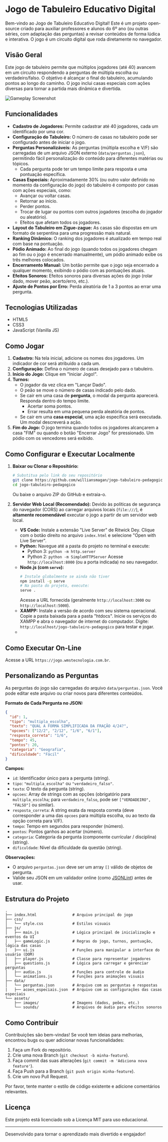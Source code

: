 # Jogo de Tabuleiro Educativo Digital

Bem-vindo ao Jogo de Tabuleiro Educativo Digital! Este é um projeto open-source criado para auxiliar professores e alunos do 6º ano (ou outras séries, com adaptação das perguntas) a revisar conteúdos de forma lúdica e interativa. O jogo é um circuito digital que roda diretamente no navegador.

## Visão Geral

Este jogo de tabuleiro permite que múltiplos jogadores (até 40) avancem em um circuito respondendo a perguntas de múltipla escolha ou verdadeiro/falso. O objetivo é alcançar o final do tabuleiro, acumulando pontos ao longo do caminho. O jogo inclui casas especiais com ações diversas para tornar a partida mais dinâmica e divertida.

![Gameplay Screenshot](https://jogo.wmstecnologia.com.br/assets/images/screenshot.png)

## Funcionalidades

*   **Cadastro de Jogadores:** Permite cadastrar até 40 jogadores, cada um identificado por uma cor.
*   **Configuração do Tabuleiro:** O número de casas no tabuleiro pode ser configurado antes de iniciar o jogo.
*   **Perguntas Personalizáveis:** As perguntas (múltipla escolha e V/F) são carregadas de um arquivo JSON externo (`data/perguntas.json`), permitindo fácil personalização do conteúdo para diferentes matérias ou tópicos.
    *   Cada pergunta pode ter um tempo limite para resposta e uma pontuação específica.
*   **Casas Especiais:** Aproximadamente 30% (ou outro valor definido no momento da configuração do jogo) do tabuleiro é composto por casas com ações especiais, como:
    *   Avançar ou voltar casas.
    *   Retornar ao início.
    *   Perder pontos.
    *   Trocar de lugar ou pontos com outros jogadores (escolha do jogador ou aleatório).
    *   Efeitos que afetam todos os jogadores.
*   **Layout do Tabuleiro em Zigue-zague:** As casas são dispostas em um formato de serpentina para uma progressão mais natural.
*   **Ranking Dinâmico:** O ranking dos jogadores é atualizado em tempo real com base na pontuação.
*   **Pódio Animado:** Ao final do jogo (quando todos os jogadores chegam ao fim ou o jogo é encerrado manualmente), um pódio animado exibe os três melhores colocados.
*   **Encerramento Manual:** Um botão permite que o jogo seja encerrado a qualquer momento, exibindo o pódio com as pontuações atuais.
*   **Efeitos Sonoros:** Efeitos sonoros para diversas ações do jogo (rolar dado, mover peão, acerto/erro, etc.).
*   **Ajuste de Pontos por Erro:** Perda aleatória de 1 a 3 pontos ao errar uma pergunta.

## Tecnologias Utilizadas

*   HTML5
*   CSS3
*   JavaScript (Vanilla JS)

## Como Jogar

1.  **Cadastro:** Na tela inicial, adicione os nomes dos jogadores. Um indicador de cor será atribuído a cada um.
2.  **Configuração:** Defina o número de casas desejado para o tabuleiro.
3.  **Início do Jogo:** Clique em "Iniciar Jogo!".
4.  **Turnos:**
    *   O jogador da vez clica em "Lançar Dado".
    *   O peão se move o número de casas indicado pelo dado.
    *   Se cair em uma casa de **pergunta**, o modal da pergunta aparecerá. Responda dentro do tempo limite.
        *   Acertar soma pontos.
        *   Errar resulta em uma pequena perda aleatória de pontos.
    *   Se cair em uma **casa especial**, uma ação específica será executada. Um modal descreverá a ação.
5.  **Fim do Jogo:** O jogo termina quando todos os jogadores alcançarem a casa "FIM" ou quando o botão "Encerrar Jogo" for pressionado. Um pódio com os vencedores será exibido.

## Como Configurar e Executar Localmente

1.  **Baixar ou Clonar o Repositório:**
    ```bash
    # Substitua pelo link do seu repositório
    git clone https://github.com/williansmagan/jogo-tabuleiro-pedagogico.git
    cd jogo-tabuleiro-pedagogico
    ```
    Ou baixe o arquivo ZIP do GitHub e extraia-o.

2.  **Servidor Web Local (Recomendado):**
    Devido às políticas de segurança do navegador (CORS) ao carregar arquivos locais (`file:///`), é **altamente recomendável** executar o jogo a partir de um servidor web local.
    *   **VS Code:** Instale a extensão "Live Server" de Ritwick Dey. Clique com o botão direito no arquivo `index.html` e selecione "Open with Live Server".
    *   **Python:** Navegue até a pasta do projeto no terminal e execute:
        *   Python 3: `python -m http.server`
        *   Python 2: `python -m SimpleHTTPServer`
        Acesse `http://localhost:8000` (ou a porta indicada) no seu navegador.
    *   **Node.js (com `serve`):**
        ```bash
        # Instale globalmente se ainda não tiver
        npm install -g serve  
        # Na pasta do projeto, execute:
        serve .
        ```
        Acesse a URL fornecida (geralmente `http://localhost:3000` ou `http://localhost:5000`).
    *   **XAMPP:** Instale a versão de acordo com seu sistema operacional. Copie a pasta baixada para a pasta "htdocs". Inicie os serviços do XAMPP e abra o navegador de internet do computador. Digite: `http://localhost/jogo-tabuleiro-pedagogico` para testar e jogar.
    *   

## Como Executar On-Line

Acesse a URL `https://jogo.wmstecnologia.com.br`.

## Personalizando as Perguntas

As perguntas do jogo são carregadas do arquivo `data/perguntas.json`. Você pode editar este arquivo ou criar novos para diferentes conteúdos.

**Formato de Cada Pergunta no JSON:**

```json
{
  "id": 1, 
  "tipo": "multipla_escolha", 
  "texto": "QUAL A FORMA SIMPLIFICADA DA FRAÇÃO 4/24?", 
  "opcoes": ["12/2", "2/12", "1/6", "6/1"], 
  "resposta_correta": "1/6", 
  "tempo": 45, 
  "pontos": 20,
  "categoria": "Geografia",
  "dificuldade": "Fácil"
}
```

**Campos:**
*   `id`: Identificador único para a pergunta (string).
*   `tipo`: `"multipla_escolha"` ou `"verdadeiro_falso"`.
*   `texto`: O texto da pergunta (string).
*   `opcoes`: Array de strings com as opções (obrigatório para `multipla_escolha`; para `verdadeiro_falso`, pode ser `["VERDADEIRO", "FALSO"]` ou similar).
*   `resposta_correta`: A string exata da resposta correta (deve corresponder a uma das `opcoes` para múltipla escolha, ou ao texto da opção correta para V/F).
*   `tempo`: Tempo em segundos para responder (número).
*   `pontos`: Pontos ganhos ao acertar (número).
*   `categoria`: Categoria da pergunta (componente currícular / disciplina) (string).
*   `dificuldade`: Nível da dificuldade da questão (string).

**Observações:**
*   O arquivo `perguntas.json` deve ser um array `[]` válido de objetos de pergunta.
*   Valide seu JSON em um validador online (como [JSONLint](https://jsonlint.com/)) antes de usar.

## Estrutura do Projeto

```
.
├── index.html                # Arquivo principal do jogo
├── css/
│   └── style.css             # Estilos visuais
├── js/
│   ├── main.js               # Lógica principal de inicialização e eventos da UI
│   ├── gameLogic.js          # Regras do jogo, turnos, pontuação, lógica das casas
│   ├── ui.js                 # Funções para manipular a interface do usuário (DOM)
│   ├── player.js             # Classe para representar jogadores
│   ├── questions.js          # Lógica para carregar e gerenciar perguntas
│   ├── audio.js              # Funções para controle de áudio
│   └── animations.js         # Funções para animações visuais
├── data/
│   └── perguntas.json        # Arquivo com as perguntas e respostas
|   ├── acoes_especiais.json  # Arquivo com as configurações das casas especiais
└── assets/
    ├── images/               # Imagens (dados, peões, etc.)
    └── sounds/               # Arquivos de áudio para efeitos sonoros
```

## Como Contribuir

Contribuições são bem-vindas! Se você tem ideias para melhorias, encontrou bugs ou quer adicionar novas funcionalidades:

1.  Faça um Fork do repositório.
2.  Crie uma nova Branch (`git checkout -b minha-feature`).
3.  Faça commit das suas alterações (`git commit -m 'Adiciona nova feature'`).
4.  Faça Push para a Branch (`git push origin minha-feature`).
5.  Crie um novo Pull Request.

Por favor, tente manter o estilo de código existente e adicione comentários relevantes.

## Licença

Este projeto está licenciado sob a Licença MIT para uso educacional.

---

Desenvolvido para tornar o aprendizado mais divertido e engajador!
```
